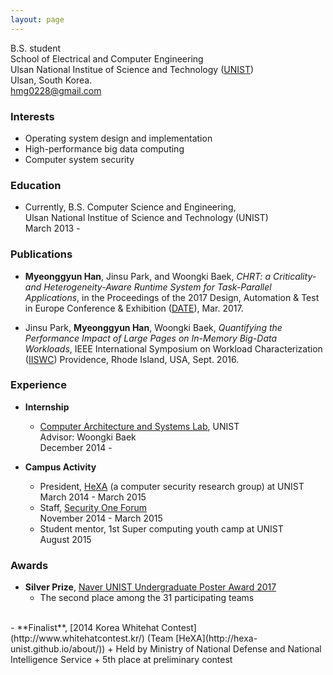 ```yaml
---
layout: page
---
```


B.S. student  
School of Electrical and Computer Engineering  
Ulsan National Institue of Science and Technology ([UNIST](http://unist.ac.kr))  
Ulsan, South Korea.    
<i class="fa fa-envelope"></i><a href="mailto:hmg0228@gmail.com"> hmg0228@gmail.com</a>  
  
### <i class="fa fa-child"></i> Interests  
  - Operating system design and implementation
  - High-performance big data computing
  - Computer system security  
   
### <i class="fa fa-graduation-cap"></i> Education  
  - Currently, B.S. Computer Science and Engineering,  
    Ulsan National Institue of Science and Technology (UNIST)  
    March 2013 -  
  
### <i class="fa fa-book"></i> Publications  
  - **Myeonggyun Han**, Jinsu Park, and Woongki Baek, *CHRT: a Criticality- and Heterogeneity-Aware Runtime System for Task-Parallel Applications*, in the Proceedings of the 2017 Design, Automation & Test in Europe Conference & Exhibition ([DATE](https://www.date-conference.com/date17/)), Mar. 2017.
  
  - Jinsu Park, **Myeonggyun Han**, Woongki Baek, *Quantifying the Performance Impact of Large Pages on In-Memory Big-Data Workloads*, IEEE International Symposium on Workload Characterization ([IISWC](http://www.iiswc.org/iiswc2016/index.html)) Providence, Rhode Island, USA, Sept. 2016.
  
### <i class="fa fa-briefcase"></i> Experience  
  - **Internship**  
    + [Computer Architecture and Systems Lab](http://casl.unist.ac.kr), UNIST  
      Advisor: Woongki Baek  
      December 2014 -  
  
  - **Campus Activity**  
    + President, [HeXA](https://hexa-unist.github.io/about/) (a computer security research group) at UNIST  
      March 2014 - March 2015  
    + Staff, [Security One Forum](https://www.facebook.com/seoneforum)  
      November 2014 - March 2015  
    + Student mentor, 1st Super computing youth camp at UNIST  
      August 2015  
  
### <i class="fa fa-trophy"></i> Awards  
  - **Silver Prize**, [Naver UNIST Undergraduate Poster Award 2017](http://cse.unist.ac.kr/11-24/)   
    + The second place among the 31 participating teams
<br>  
  - **Finalist**, [2014 Korea Whitehat Contest](http://www.whitehatcontest.kr/) (Team [HeXA](http://hexa-unist.github.io/about/))  
    + Held by Ministry of National Defense and National Intelligence Service  
    + 5th place at preliminary contest  
